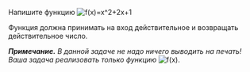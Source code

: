 Напишите функцию <img src="https://latex.codecogs.com/svg.image?f(x)=x^2&plus;2x&plus;1" title="f(x)=x^2+2x+1" />

Функция должна принимать на вход действительное и возвращать действительное число.

***Примечание.*** _В данной задаче не надо ничего выводить на печать! Ваша задача реализовать только функцию_ <img src="https://latex.codecogs.com/svg.image?f(x)" title="f(x)" />.

